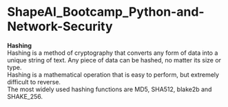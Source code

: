 # ShapeAI_Bootcamp_Python-and-Network-Security
<b> Hashing </b> <br>
Hashing is a method of cryptography that converts any form of data into a unique string of text. Any piece of data can be hashed, no matter its size or type.<br>
Hashing is a mathematical operation that is easy to perform, but extremely difficult to reverse.<br>
The most widely used hashing functions are MD5, SHA512, blake2b and SHAKE_256.<br>
